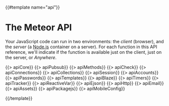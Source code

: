 {{#template name="api"}}

<h1 id="api">The Meteor API</h1>

Your JavaScript code can run in two environments: the *client* (browser), and
the *server* (a [Node.js](http://nodejs.org/) container on a server).  For each
function in this API reference, we'll indicate if the function is available just
on the client, just on the server, or *Anywhere*.

{{> apiCore}}
{{> apiPubsub}}
{{> apiMethods}}
{{> apiCheck}}
{{> apiConnections}}
{{> apiCollections}}
{{> apiSession}}
{{> apiAccounts}}
{{> apiPasswords}}
{{> apiTemplates}}
{{> apiBlaze}}
{{> apiTimers}}
{{> apiTracker}}
{{> apiReactiveVar}}
{{> apiEjson}}
{{> apiHttp}}
{{> apiEmail}}
{{> apiAssets}}
{{> apiPackagejs}}
{{> apiMobileConfig}}

{{/template}}

